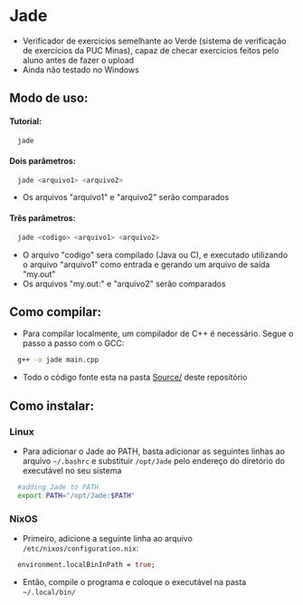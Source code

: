 # Jade
+ Verificador de exercicios semelhante ao Verde (sistema de verificação de exercícios da PUC Minas), capaz de checar exercicios feitos pelo aluno antes de fazer o upload
+ Ainda não testado no Windows

## Modo de uso:
#### Tutorial:
```sh
  jade
```
#### Dois parâmetros:
```sh
  jade <arquivo1> <arquivo2>
```
+ Os arquivos "arquivo1" e "arquivo2" serão comparados

#### Três parâmetros:
```sh
  jade <codigo> <arquivo1> <arquivo2>
```
+ O arquivo "codigo" sera compilado (Java ou C), e executado utilizando o arquivo "arquivo1" como entrada e gerando um arquivo de saída "my.out"
+ Os arquivos "my.out:" e "arquivo2" serão comparados

## Como compilar:
+ Para compilar localmente, um compilador de C++ é necessário. Segue o passo a passo com o GCC:
```sh
  g++ -o jade main.cpp
```
+ Todo o código fonte esta na pasta [Source/](https://github.com/AntonioDrumond/Jade/tree/main/Source) deste repositório

## Como instalar:
### Linux
+ Para adicionar o Jade ao PATH, basta adicionar as seguintes linhas ao arquivo ``~/.bashrc`` e substituir ``/opt/Jade`` pelo endereço do diretório do executável no seu sistema
```sh
  #adding Jade to PATH
  export PATH="/opt/Jade:$PATH"
```

### NixOS
+ Primeiro, adicione a seguinte linha ao arquivo ``/etc/nixos/configuration.nix``:
```nix
  environment.localBinInPath = true;
```
+ Então, compile o programa e coloque o executável na pasta ``~/.local/bin/``

